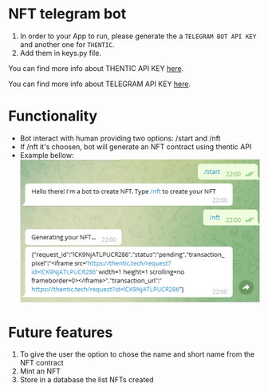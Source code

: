 # NFT telegram bot

1. In order to your App to run, please generate the a `TELEGRAM BOT API KEY` and another one for `THENTIC`.
2. Add them in keys.py file.

You can find more info about THENTIC API KEY [here](https://thentic.gitbook.io/api-docs/).

You can find more info about TELEGRAM API KEY [here](https://tutorial.cytron.io/2021/09/01/how-to-create-a-telegram-bot-get-the-api-key-and-chat-id/).

# Functionality

- Bot interact with human providing two options: /start and /nft
- If /nft it's choosen, bot will generate an NFT contract using thentic API
- Example bellow:
![image](./bot-screenshot.PNG)

# Future features

1. To give the user the option to chose the name and short name from the NFT contract
2. Mint an NFT
3. Store in a database the list NFTs created
